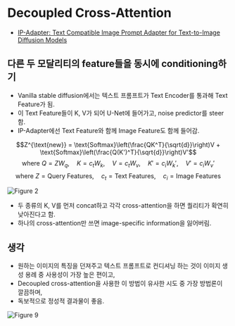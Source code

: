 # Decoupled Cross-Attention
- [IP-Adapter: Text Compatible Image Prompt Adapter for Text-to-Image Diffusion Models](https://arxiv.org/abs/2308.06721)

## 다른 두 모달리티의 feature들을 동시에 conditioning하기
- Vanilla stable diffusion에서는 텍스트 프롬프트가 Text Encoder를 통과해 Text Feature가 됨.
- 이 Text Feature들이 K, V가 되어 U-Net에 들어가고, noise predictor를 steer 함.
- IP-Adapter에선 Text Feature와 함께 Image Feature도 함께 들어감.

$$Z^{\text{new}} = \text{Softmax}\left(\frac{QK^T}{\sqrt{d}}\right)V + \text{Softmax}\left(\frac{Q(K')^T}{\sqrt{d}}\right)V'$$
$$\text{where } Q = ZW_q, \quad K = c_t W_k, \quad V = c_t W_v, \quad K' = c_i W_k', \quad V' = c_i W_v'$$
$$\text{where } Z = \text{Query Features}, \quad c_t = \text{Text Features}, \quad c_i = \text{Image Features}$$

![Figure 2](https://github.com/star-bits/blog/assets/93939472/89793dad-ad5e-42c0-95a9-09b0f7daa61f)

- 두 종류의 K, V를 먼저 concat하고 각각 cross-attention을 하면 퀄리티가 확연히 낮아진다고 함.
- 하나의 cross-attention만 쓰면 image-specific information을 잃어버림.

## 생각
- 원하는 이미지의 특징을 던져주고 텍스트 프롬프트로 컨디셔닝 하는 것이 이미지 생성 용례 중 사용성이 가장 높은 편이고,
- Decoupled cross-attention을 사용한 이 방법이 유사한 시도 중 가장 방법론이 깔끔하며,
- 독보적으로 정성적 결과물이 좋음.
  
![Figure 9](https://github.com/star-bits/blog/assets/93939472/0efff47d-f691-434c-9172-b1fa26f08262)


